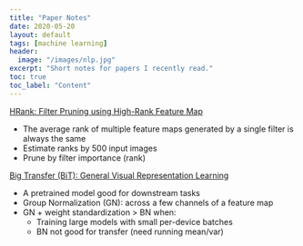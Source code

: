 ```yaml
---
title: "Paper Notes"
date: 2020-05-20
layout: default
tags: [machine learning]
header:
  image: "/images/nlp.jpg"
excerpt: "Short notes for papers I recently read."
toc: true
toc_label: "Content"
---
```


[HRank: Filter Pruning using High-Rank Feature Map](https://arxiv.org/pdf/2002.10179.pdf)
* The average rank of multiple feature maps generated by a single filter is always the same
* Estimate ranks by 500 input images
* Prune by filter importance (rank)

[Big Transfer (BiT): General Visual Representation Learning](https://arxiv.org/abs/1912.11370)
* A pretrained model good for downstream tasks
* Group Normalization (GN): across a few channels of a feature map
* GN + weight standardization > BN when:
  * Training large models with small per-device batches
  * BN not good for transfer (need running mean/var)
 
